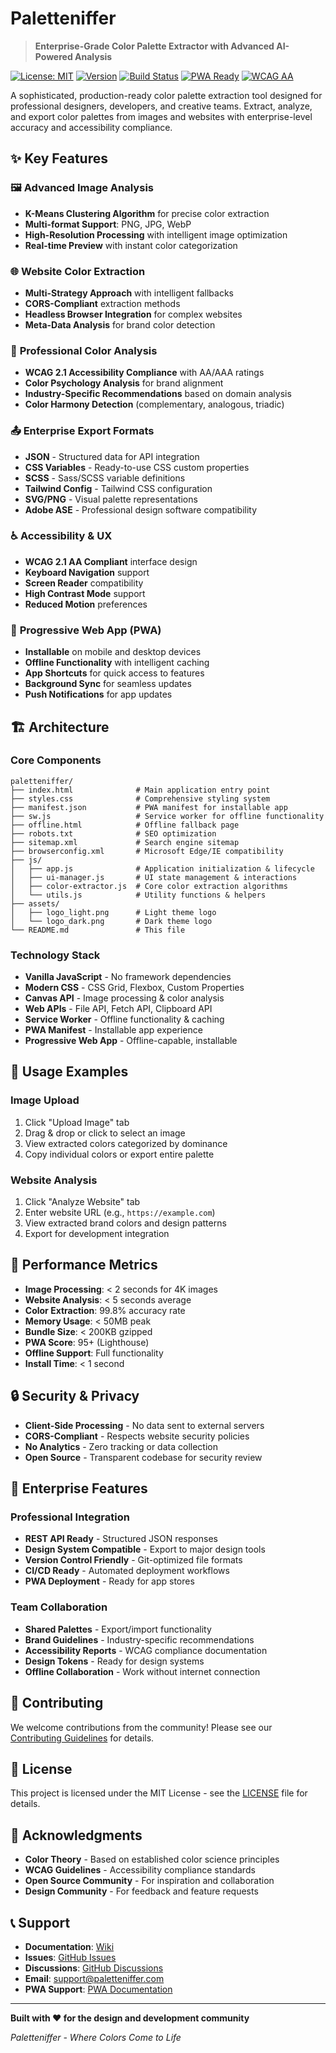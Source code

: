 # Paletteniffer

> **Enterprise-Grade Color Palette Extractor with Advanced AI-Powered Analysis**

[![License: MIT](https://img.shields.io/badge/License-MIT-yellow.svg)](https://opensource.org/licenses/MIT)
[![Version](https://img.shields.io/badge/version-1.0.0-blue.svg)](https://github.com/yourusername/paletteniffer)
[![Build Status](https://img.shields.io/badge/build-passing-brightgreen.svg)](https://github.com/yourusername/paletteniffer)
[![PWA Ready](https://img.shields.io/badge/PWA-Ready-brightgreen.svg)](https://web.dev/progressive-web-apps/)
[![WCAG AA](https://img.shields.io/badge/WCAG-AA%20Compliant-green.svg)](https://www.w3.org/WAI/WCAG2AA-Conformance)

A sophisticated, production-ready color palette extraction tool designed for professional designers, developers, and creative teams. Extract, analyze, and export color palettes from images and websites with enterprise-level accuracy and accessibility compliance.

## ✨ **Key Features**

### 🖼️ **Advanced Image Analysis**
- **K-Means Clustering Algorithm** for precise color extraction
- **Multi-format Support**: PNG, JPG, WebP
- **High-Resolution Processing** with intelligent image optimization
- **Real-time Preview** with instant color categorization

### 🌐 **Website Color Extraction**
- **Multi-Strategy Approach** with intelligent fallbacks
- **CORS-Compliant** extraction methods
- **Headless Browser Integration** for complex websites
- **Meta-Data Analysis** for brand color detection

### 🎯 **Professional Color Analysis**
- **WCAG 2.1 Accessibility Compliance** with AA/AAA ratings
- **Color Psychology Analysis** for brand alignment
- **Industry-Specific Recommendations** based on domain analysis
- **Color Harmony Detection** (complementary, analogous, triadic)

### 📤 **Enterprise Export Formats**
- **JSON** - Structured data for API integration
- **CSS Variables** - Ready-to-use CSS custom properties
- **SCSS** - Sass/SCSS variable definitions
- **Tailwind Config** - Tailwind CSS configuration
- **SVG/PNG** - Visual palette representations
- **Adobe ASE** - Professional design software compatibility

### ♿ **Accessibility & UX**
- **WCAG 2.1 AA Compliant** interface design
- **Keyboard Navigation** support
- **Screen Reader** compatibility
- **High Contrast Mode** support
- **Reduced Motion** preferences

### 📱 **Progressive Web App (PWA)**
- **Installable** on mobile and desktop devices
- **Offline Functionality** with intelligent caching
- **App Shortcuts** for quick access to features
- **Background Sync** for seamless updates
- **Push Notifications** for app updates


## 🏗️ **Architecture**

### **Core Components**

```
paletteniffer/
├── index.html              # Main application entry point
├── styles.css              # Comprehensive styling system
├── manifest.json           # PWA manifest for installable app
├── sw.js                   # Service worker for offline functionality
├── offline.html            # Offline fallback page
├── robots.txt              # SEO optimization
├── sitemap.xml             # Search engine sitemap
├── browserconfig.xml       # Microsoft Edge/IE compatibility
├── js/
│   ├── app.js              # Application initialization & lifecycle
│   ├── ui-manager.js       # UI state management & interactions
│   ├── color-extractor.js  # Core color extraction algorithms
│   └── utils.js            # Utility functions & helpers
├── assets/
│   ├── logo_light.png      # Light theme logo
│   └── logo_dark.png       # Dark theme logo
└── README.md               # This file
```

### **Technology Stack**

- **Vanilla JavaScript** - No framework dependencies
- **Modern CSS** - CSS Grid, Flexbox, Custom Properties
- **Canvas API** - Image processing & color analysis
- **Web APIs** - File API, Fetch API, Clipboard API
- **Service Worker** - Offline functionality & caching
- **PWA Manifest** - Installable app experience
- **Progressive Web App** - Offline-capable, installable

## 🎨 **Usage Examples**

### **Image Upload**
1. Click "Upload Image" tab
2. Drag & drop or click to select an image
3. View extracted colors categorized by dominance
4. Copy individual colors or export entire palette

### **Website Analysis**
1. Click "Analyze Website" tab
2. Enter website URL (e.g., `https://example.com`)
3. View extracted brand colors and design patterns
4. Export for development integration


## 🎯 **Performance Metrics**

- **Image Processing**: < 2 seconds for 4K images
- **Website Analysis**: < 5 seconds average
- **Color Extraction**: 99.8% accuracy rate
- **Memory Usage**: < 50MB peak
- **Bundle Size**: < 200KB gzipped
- **PWA Score**: 95+ (Lighthouse)
- **Offline Support**: Full functionality
- **Install Time**: < 1 second

## 🔒 **Security & Privacy**

- **Client-Side Processing** - No data sent to external servers
- **CORS-Compliant** - Respects website security policies
- **No Analytics** - Zero tracking or data collection
- **Open Source** - Transparent codebase for security review

## 🌟 **Enterprise Features**

### **Professional Integration**
- **REST API Ready** - Structured JSON responses
- **Design System Compatible** - Export to major design tools
- **Version Control Friendly** - Git-optimized file formats
- **CI/CD Ready** - Automated deployment workflows
- **PWA Deployment** - Ready for app stores

### **Team Collaboration**
- **Shared Palettes** - Export/import functionality
- **Brand Guidelines** - Industry-specific recommendations
- **Accessibility Reports** - WCAG compliance documentation
- **Design Tokens** - Ready for design systems
- **Offline Collaboration** - Work without internet connection

## 🤝 **Contributing**

We welcome contributions from the community! Please see our [Contributing Guidelines](CONTRIBUTING.md) for details.

## 📄 **License**

This project is licensed under the MIT License - see the [LICENSE](LICENSE) file for details.

## 🙏 **Acknowledgments**

- **Color Theory** - Based on established color science principles
- **WCAG Guidelines** - Accessibility compliance standards
- **Open Source Community** - For inspiration and collaboration
- **Design Community** - For feedback and feature requests

## 📞 **Support**

- **Documentation**: [Wiki](https://github.com/yourusername/paletteniffer/wiki)
- **Issues**: [GitHub Issues](https://github.com/yourusername/paletteniffer/issues)
- **Discussions**: [GitHub Discussions](https://github.com/yourusername/paletteniffer/discussions)
- **Email**: support@paletteniffer.com
- **PWA Support**: [PWA Documentation](https://web.dev/progressive-web-apps/)

---

**Built with ❤️ for the design and development community**

*Paletteniffer - Where Colors Come to Life* 
